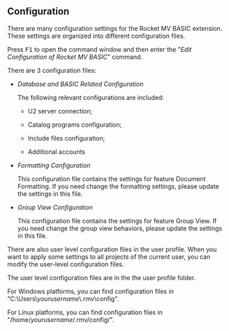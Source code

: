 ## Configuration

There are many configuration settings for the Rocket MV BASIC extension. These settings are organized into different configuration files.

Press <kbd>F1</kbd> to open the command window and then enter the "*Edit Configuration of Rocket MV BASIC*" command.

There are 3 configuration files:

- *Database and BASIC Related Configuration*

  The following relevant configurations are included:

    - U2 server connection;

    - Catalog programs configuration;

    - Include files configuration;

    - Additional accounts

- *Formatting Configuration*

  This configuration file contains the settings for feature Document Formatting. If you need change the formatting settings, please update the settings in this file.

- *Group View Configuration*

  This configuration file contains the settings for feature Group View. If you need change the group view behaviors, please update the settings in this file.

There are also user level configuration files in the user profile. When you want to apply some settings to all projects of the current user, you can modify the user-level configuration files.

The user level configuration files are in the the user profile folder. 

For Windows platforms, you can find configuration files in "C:\Users\\*yourusername*\\.rmv\config\".

For Linux platforms, you can find configuration files in "/home/*yourusername*/.rmv/config/".


